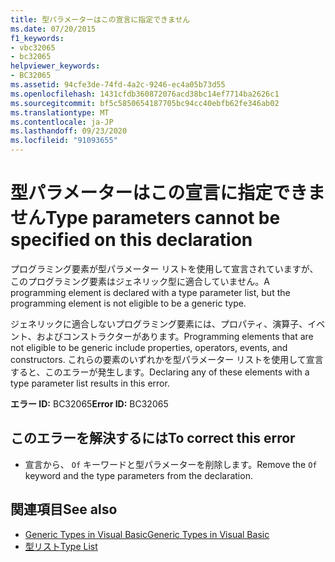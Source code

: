 ```yaml
---
title: 型パラメーターはこの宣言に指定できません
ms.date: 07/20/2015
f1_keywords:
- vbc32065
- bc32065
helpviewer_keywords:
- BC32065
ms.assetid: 94cfe3de-74fd-4a2c-9246-ec4a05b73d55
ms.openlocfilehash: 1431cfdb360872076acd38bc14ef7714ba2626c1
ms.sourcegitcommit: bf5c5850654187705bc94cc40ebfb62fe346ab02
ms.translationtype: MT
ms.contentlocale: ja-JP
ms.lasthandoff: 09/23/2020
ms.locfileid: "91093655"
---
```

# <a name="type-parameters-cannot-be-specified-on-this-declaration"></a><span data-ttu-id="de6d2-102">型パラメーターはこの宣言に指定できません</span><span class="sxs-lookup"><span data-stu-id="de6d2-102">Type parameters cannot be specified on this declaration</span></span>

<span data-ttu-id="de6d2-103">プログラミング要素が型パラメーター リストを使用して宣言されていますが、このプログラミング要素はジェネリック型に適合していません。</span><span class="sxs-lookup"><span data-stu-id="de6d2-103">A programming element is declared with a type parameter list, but the programming element is not eligible to be a generic type.</span></span>  
  
 <span data-ttu-id="de6d2-104">ジェネリックに適合しないプログラミング要素には、プロパティ、演算子、イベント、およびコンストラクターがあります。</span><span class="sxs-lookup"><span data-stu-id="de6d2-104">Programming elements that are not eligible to be generic include properties, operators, events, and constructors.</span></span> <span data-ttu-id="de6d2-105">これらの要素のいずれかを型パラメーター リストを使用して宣言すると、このエラーが発生します。</span><span class="sxs-lookup"><span data-stu-id="de6d2-105">Declaring any of these elements with a type parameter list results in this error.</span></span>  
  
 <span data-ttu-id="de6d2-106">**エラー ID:** BC32065</span><span class="sxs-lookup"><span data-stu-id="de6d2-106">**Error ID:** BC32065</span></span>  
  
## <a name="to-correct-this-error"></a><span data-ttu-id="de6d2-107">このエラーを解決するには</span><span class="sxs-lookup"><span data-stu-id="de6d2-107">To correct this error</span></span>  
  
- <span data-ttu-id="de6d2-108">宣言から、 `Of` キーワードと型パラメーターを削除します。</span><span class="sxs-lookup"><span data-stu-id="de6d2-108">Remove the `Of` keyword and the type parameters from the declaration.</span></span>  
  
## <a name="see-also"></a><span data-ttu-id="de6d2-109">関連項目</span><span class="sxs-lookup"><span data-stu-id="de6d2-109">See also</span></span>

- [<span data-ttu-id="de6d2-110">Generic Types in Visual Basic</span><span class="sxs-lookup"><span data-stu-id="de6d2-110">Generic Types in Visual Basic</span></span>](../programming-guide/language-features/data-types/generic-types.md)
- [<span data-ttu-id="de6d2-111">型リスト</span><span class="sxs-lookup"><span data-stu-id="de6d2-111">Type List</span></span>](../language-reference/statements/type-list.md)
